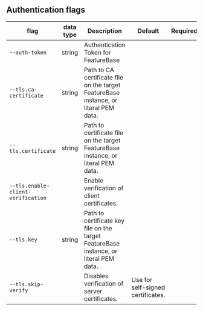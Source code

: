 ## Authentication flags

| flag | data type | Description | Default |Required |
|---|---|---|---|---|
| `--auth-token` | string | Authentication Token for FeatureBase |  |  |
| `--tls.ca-certificate` | string | Path to CA certificate file on the target FeatureBase instance, or literal PEM data. |  |  |
| `--tls.certificate` | string | Path to certificate file on the target FeatureBase instance, or literal PEM data. |  |  |
| `--tls.enable-client-verification` |  | Enable verification of client certificates. |  |  |
| `--tls.key` | string | Path to certificate key file on the target FeatureBase instance, or literal PEM data. |  |
| `--tls.skip-verify` |  | Disables verification of server certificates. | Use for self-signed certificates. |  |
